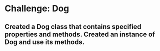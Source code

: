 # Challenge: Dog
## Created a Dog class that contains specified properties and methods. Created an instance of Dog and use its methods.
